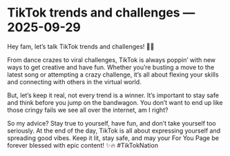 # TikTok trends and challenges — 2025-09-29

Hey fam, let’s talk TikTok trends and challenges! 🕺💃

From dance crazes to viral challenges, TikTok is always poppin’ with new ways to get creative and have fun. Whether you’re busting a move to the latest song or attempting a crazy challenge, it’s all about flexing your skills and connecting with others in the virtual world.

But, let’s keep it real, not every trend is a winner. It’s important to stay safe and think before you jump on the bandwagon. You don’t want to end up like those cringy fails we see all over the internet, am I right?

So my advice? Stay true to yourself, have fun, and don’t take yourself too seriously. At the end of the day, TikTok is all about expressing yourself and spreading good vibes. Keep it lit, stay safe, and may your For You Page be forever blessed with epic content! ✨🔥 #TikTokNation